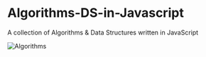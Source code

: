 # Algorithms-DS-in-Javascript

A collection of Algorithms &amp; Data Structures written in JavaScript

![Algorithms](https://source.unsplash.com/featured/?coding,programming)
